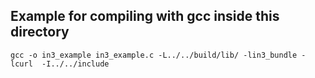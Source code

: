 ## Example for compiling with gcc inside this directory 
```
gcc -o in3_example in3_example.c -L../../build/lib/ -lin3_bundle -lcurl  -I../../include
```
